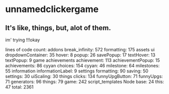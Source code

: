 # unnamedclickergame
## It's like, things, but, alot of them.

im' trying !!!okay

lines of code count:
addons
	break_infinity: 572
	formatting: 175
assets
	ui
		dropdownContainer: 35
		hover: 8
		popup: 26
		savePopup: 17
		textHover: 13
		textPopup: 9
game
	achievements
		achievement: 113
		achievementPopup: 15
		achievements: 86
	cyyan
		choices: 154
		cyyan: 46
		milestone: 64
		milestones: 55
	information
		informationLabel: 9
	settings
		formatting: 90
		saving: 50
		settings: 30
		uiScaling: 30
	things
		clicks: 134
		funnyUpgButton: 71
		funnyUpgs: 71
		generators: 96
		things: 79
	game: 242
script_templates
	Node
		base: 24
this: 47
total: 2361
